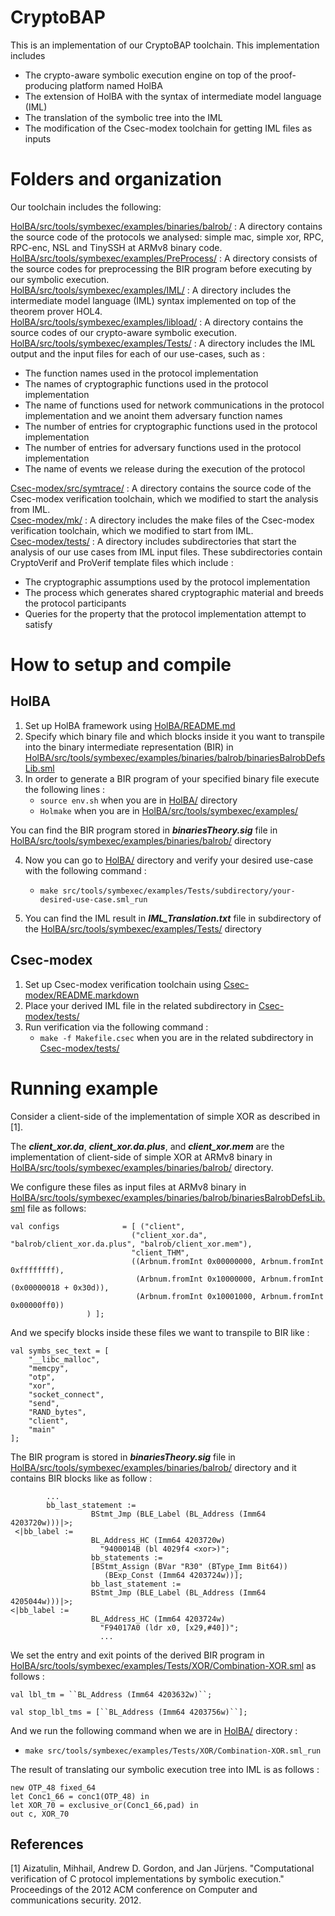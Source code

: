 # CryptoBAP

This is an implementation of our CryptoBAP toolchain.
This implementation includes 
- The crypto-aware symbolic execution engine on top of the proof-producing platform named HolBA
- The extension of HolBA with the syntax of intermediate model language (IML)
- The translation of the symbolic tree into the IML
- The modification of the Csec-modex toolchain for getting IML files as inputs


Folders and organization
========================

Our toolchain includes the following:

[HolBA/src/tools/symbexec/examples/binaries/balrob/](https://github.com/FaezehNasrabadi/CryptoBAP/tree/main/HolBA/src/tools/symbexec/examples/binaries/balrob) : A directory contains the source code of the protocols we analysed: simple mac, simple xor, RPC, RPC-enc, NSL and TinySSH at ARMv8 binary code.<br/>
[HolBA/src/tools/symbexec/examples/PreProcess/](https://github.com/FaezehNasrabadi/CryptoBAP/tree/main/HolBA/src/tools/symbexec/examples/PreProcess) : A directory consists of the source codes for preprocessing the BIR program before executing by our symbolic execution.<br/>
[HolBA/src/tools/symbexec/examples/IML/](https://github.com/FaezehNasrabadi/CryptoBAP/tree/main/HolBA/src/tools/symbexec/examples/IML) : A directory includes the intermediate model language (IML) syntax implemented on top of the theorem prover HOL4.<br/>
[HolBA/src/tools/symbexec/examples/libload/](https://github.com/FaezehNasrabadi/CryptoBAP/tree/main/HolBA/src/tools/symbexec/examples/libload) : A directory contains the source codes of our crypto-aware symbolic execution.<br/>
[HolBA/src/tools/symbexec/examples/Tests/](https://github.com/FaezehNasrabadi/CryptoBAP/tree/main/HolBA/src/tools/symbexec/examples/Tests) : A directory includes the IML output and the input files for each of our use-cases, such as :<br/>
- The function names used in the protocol implementation<br/> 
- The names of cryptographic functions used in the protocol implementation<br/> 
- The name of functions used for network communications in the protocol implementation and we anoint them adversary function names<br/>
- The number of entries for cryptographic functions used in the protocol implementation<br/>
- The number of entries for adversary functions used in the protocol implementation<br/>
- The name of events we release during the execution of the protocol<br/>

[Csec-modex/src/symtrace/](https://github.com/FaezehNasrabadi/CryptoBAP/tree/main/Csec-modex/src/symtrace) :  A directory contains the source code of the Csec-modex verification toolchain, which we modified to start the analysis from IML.<br/>
[Csec-modex/mk/](https://github.com/FaezehNasrabadi/CryptoBAP/tree/main/Csec-modex/mk) :   A directory includes the make files of the Csec-modex verification toolchain, which we modified to start from IML.<br/>
[Csec-modex/tests/](https://github.com/FaezehNasrabadi/CryptoBAP/tree/main/Csec-modex/tests) : A directory includes subdirectories that start the analysis of our use cases from IML input files. These subdirectories contain CryptoVerif and ProVerif template files which include :<br/>
- The cryptographic assumptions used by the protocol implementation<br/>
- The process which generates shared cryptographic material and breeds the protocol participants<br/>
- Queries for the property that the protocol implementation attempt to satisfy<br/>

How to setup and compile
========================
## HolBA
1. Set up HolBA framework using [HolBA/README.md](https://github.com/FaezehNasrabadi/CryptoBAP/blob/main/HolBA/README.md)<br/>
2. Specify which binary file and which blocks inside it you want to transpile into the binary intermediate representation (BIR) in [HolBA/src/tools/symbexec/examples/binaries/balrob/binariesBalrobDefsLib.sml](https://github.com/FaezehNasrabadi/CryptoBAP/blob/main/HolBA/src/tools/symbexec/examples/binaries/balrob/binariesBalrobDefsLib.sml)<br/>
3. In order to generate a BIR program of your specified binary file execute the following lines :<br/>
    - `source env.sh` when you are in [HolBA/](https://github.com/FaezehNasrabadi/CryptoBAP/tree/main/HolBA) directory<br/>
    - `Holmake` when you are in [HolBA/src/tools/symbexec/examples/](https://github.com/FaezehNasrabadi/CryptoBAP/tree/main/HolBA/src/tools/symbexec/examples)<br/>

You can find the BIR program stored in ***binariesTheory.sig*** file in [HolBA/src/tools/symbexec/examples/binaries/balrob/](https://github.com/FaezehNasrabadi/CryptoBAP/tree/main/HolBA/src/tools/symbexec/examples/binaries/balrob) directory<br/>

4. Now you can go to [HolBA/](https://github.com/FaezehNasrabadi/CryptoBAP/tree/main/HolBA) directory and verify your desired use-case with the following command :<br/>
    - `make src/tools/symbexec/examples/Tests/subdirectory/your-desired-use-case.sml_run`

5. You can find the IML result in ***IML_Translation.txt*** file in subdirectory of the [HolBA/src/tools/symbexec/examples/Tests/](https://github.com/FaezehNasrabadi/CryptoBAP/tree/main/HolBA/src/tools/symbexec/examples/Tests) directory<br/>


## Csec-modex
1. Set up Csec-modex verification toolchain using [Csec-modex/README.markdown](https://github.com/FaezehNasrabadi/CryptoBAP/blob/main/Csec-modex/README.markdown)<br/>
2. Place your derived IML file in the related subdirectory in [Csec-modex/tests/](https://github.com/FaezehNasrabadi/CryptoBAP/tree/main/Csec-modex/tests) <br/>
3. Run verification via the following command : <br/>
     - `make -f Makefile.csec` when you are in the related subdirectory in [Csec-modex/tests/](https://github.com/FaezehNasrabadi/CryptoBAP/tree/main/Csec-modex/tests)<br/>

Running example
==============
Consider a client-side of the implementation of simple XOR as described in [1].<br/>

The ***client_xor.da***, ***client_xor.da.plus***, and ***client_xor.mem*** are the implementation of client-side of simple XOR at ARMv8 binary in [HolBA/src/tools/symbexec/examples/binaries/balrob/](https://github.com/FaezehNasrabadi/CryptoBAP/tree/main/HolBA/src/tools/symbexec/examples/binaries/balrob) directory.<br/>

We configure these files as input files at ARMv8 binary in [HolBA/src/tools/symbexec/examples/binaries/balrob/binariesBalrobDefsLib.sml](https://github.com/FaezehNasrabadi/CryptoBAP/blob/main/HolBA/src/tools/symbexec/examples/binaries/balrob/binariesBalrobDefsLib.sml) file as follows:<br/>

```
val configs              = [ ("client", 
                           ("client_xor.da", "balrob/client_xor.da.plus", "balrob/client_xor.mem"),
                           "client_THM",
                           ((Arbnum.fromInt 0x00000000, Arbnum.fromInt 0xffffffff),
                            (Arbnum.fromInt 0x10000000, Arbnum.fromInt (0x00000018 + 0x30d)),
                            (Arbnum.fromInt 0x10001000, Arbnum.fromInt 0x00000ff0))
			     ) ];
```

And we specify blocks inside these files we want to transpile to BIR like :<br/>

```
val symbs_sec_text = [
    "__libc_malloc",
    "memcpy",
    "otp",
    "xor",
    "socket_connect",
    "send",
    "RAND_bytes",
    "client",
    "main"
];
```

The BIR program is stored in ***binariesTheory.sig*** file in [HolBA/src/tools/symbexec/examples/binaries/balrob/](https://github.com/FaezehNasrabadi/CryptoBAP/tree/main/HolBA/src/tools/symbexec/examples/binaries/balrob) directory and it contains BIR blocks like as follow : <br/>

```
		...
		bb_last_statement :=
                  BStmt_Jmp (BLE_Label (BL_Address (Imm64 4203720w)))|>;
 <|bb_label :=
                  BL_Address_HC (Imm64 4203720w)
                    "9400014B (bl 4029f4 <xor>)";
                  bb_statements :=
                  [BStmt_Assign (BVar "R30" (BType_Imm Bit64))
                     (BExp_Const (Imm64 4203724w))];
                  bb_last_statement :=
                  BStmt_Jmp (BLE_Label (BL_Address (Imm64 4205044w)))|>;
<|bb_label :=
                  BL_Address_HC (Imm64 4203724w)
                    "F94017A0 (ldr x0, [x29,#40])";
                    ...
```                  

We set the entry and exit points of the derived BIR program in [HolBA/src/tools/symbexec/examples/Tests/XOR/Combination-XOR.sml](https://github.com/FaezehNasrabadi/CryptoBAP/blob/main/HolBA/src/tools/symbexec/examples/Tests/XOR/Combination-XOR.sml) as follows : <br/>

```
val lbl_tm = ``BL_Address (Imm64 4203632w)``;

val stop_lbl_tms = [``BL_Address (Imm64 4203756w)``];
```

And we run the following command when we are in [HolBA/](https://github.com/FaezehNasrabadi/CryptoBAP/tree/main/HolBA) directory : <br/>
- `make src/tools/symbexec/examples/Tests/XOR/Combination-XOR.sml_run` <br/>

The result of translating our symbolic execution tree into IML is as follows :<br/>

```
new OTP_48 fixed_64 
let Conc1_66 = conc1(OTP_48) in
let XOR_70 = exclusive_or(Conc1_66,pad) in
out c, XOR_70 
```


## References
<a id="1">[1]</a> 
Aizatulin, Mihhail, Andrew D. Gordon, and Jan Jürjens. "Computational verification of C protocol implementations by symbolic execution." Proceedings of the 2012 ACM conference on Computer and communications security. 2012.